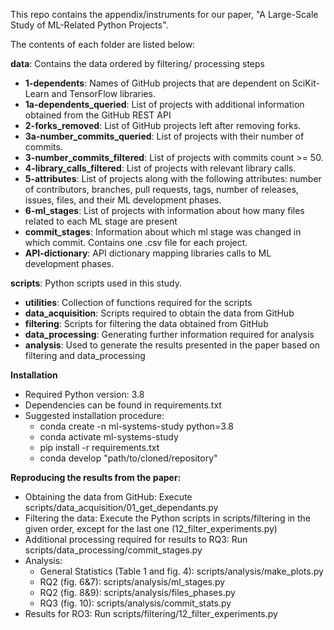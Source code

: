 This repo contains the appendix/instruments for our paper, "A Large-Scale Study of ML-Related Python Projects".

The contents of each folder are listed below:

**data**: Contains the data ordered by filtering/ processing steps
- **1-dependents**: Names of GitHub projects that are dependent on SciKit-Learn and TensorFlow libraries.
- **1a-dependents_queried**: List of projects with additional information obtained from the GitHub REST API
- **2-forks_removed**: List of GitHub projects left after removing forks.
- **3a-number_commits_queried**: List of projects with their number of commits.
- **3-number_commits_filtered**: List of projects with commits count >= 50.
- **4-library_calls_filtered**: List of projects with relevant library calls.
- **5-attributes**: List of projects along with the following attributes: number of contributors, branches, pull requests, tags, number of releases, issues, files, and their ML development 
phases.
- **6-ml_stages**: List of projects with information about how many files related to each ML stage are present
- **commit_stages**: Information about which ml stage was changed in which commit. Contains one .csv file for each project.
- **API-dictionary**: API dictionary mapping libraries calls to ML development phases.


**scripts**: Python scripts used in this study.
  - **utilities**: Collection of functions required for the scripts
  - **data_acquisition**: Scripts required to obtain the data from GitHub
  - **filtering**: Scripts for filtering the data obtained from GitHub
  - **data_processing**: Generating further information required for analysis
  - **analysis**: Used to generate the results presented in the paper based on filtering and data_processing



**Installation**
  - Required Python version: 3.8
  - Dependencies can be found in requirements.txt
  - Suggested installation procedure:
    - conda create -n ml-systems-study python=3.8
    - conda activate ml-systems-study
    - pip install -r requirements.txt
    - conda develop "path/to/cloned/repository"

**Reproducing the results from the paper:**
  - Obtaining the data from GitHub: Execute scripts/data_acquisition/01_get_dependants.py
  - Filtering the data: Execute the Python scripts in scripts/filtering in the given order, except for the last one (12_filter_experiments.py)
  - Additional processing required for results to RQ3: Run scripts/data_processing/commit_stages.py
  - Analysis:
    - General Statistics (Table 1 and fig. 4): scripts/analysis/make_plots.py
    - RQ2 (fig. 6&7): scripts/analysis/ml_stages.py
    - RQ2 (fig. 8&9): scripts/analysis/files_phases.py
    - RQ3 (fig. 10): scripts/analysis/commit_stats.py
  - Results for RO3: Run scripts/filtering/12_filter_experiments.py
